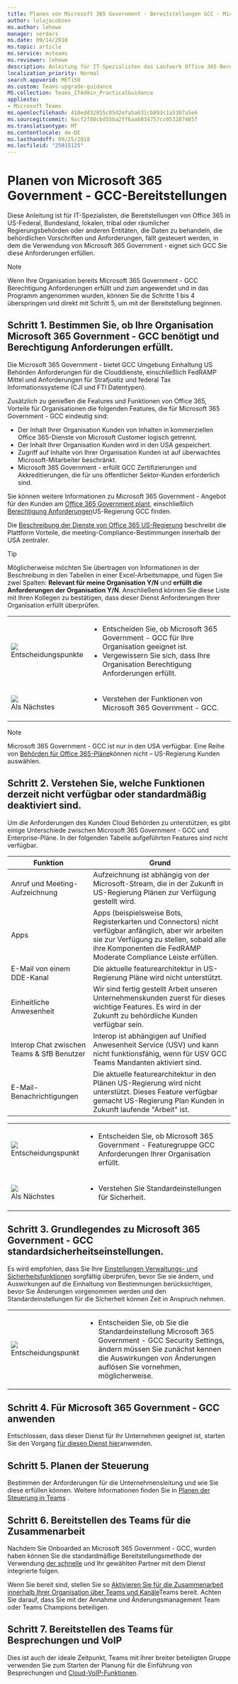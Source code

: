 ```yaml
---
title: Planen von Microsoft 365 Government - Bereitstellungen GCC - Microsoft-Teams
author: lolajacobsen
ms.author: lehewe
manager: serdars
ms.date: 09/14/2018
ms.topic: article
ms.service: msteams
ms.reviewer: lehewe
description: Anleitung für IT-Spezialisten das Laufwerk Office 365-Bereitstellungen in Entitäten, die Daten können US Organisationsrichtlinien behandeln
localization_priority: Normal
search.appverid: MET150
ms.custom: Teams-upgrade-guidance
MS.collection: Teams_ITAdmin_PracticalGuidance
appliesto:
- Microsoft Teams
ms.openlocfilehash: 410edd32855c85d2efa5a631cb893c1a5307a5e6
ms.sourcegitcommit: 9acf2f80cbd55ba2ff6aab034757cc053287485f
ms.translationtype: MT
ms.contentlocale: de-DE
ms.lasthandoff: 09/25/2018
ms.locfileid: "25015125"
---
```

# <a name="plan-for-microsoft-365-government---gcc-deployments"></a>Planen von Microsoft 365 Government - GCC-Bereitstellungen

Diese Anleitung ist für IT-Spezialisten, die Bereitstellungen von Office 365 in US-Federal, Bundesland, lokalen, tribal oder räumlicher Regierungsbehörden oder anderen Entitäten, die Daten zu behandeln, die behördlichen Vorschriften und Anforderungen, fällt gesteuert werden, in dem die Verwendung von Microsoft 365 Government - eignet sich GCC Sie diese Anforderungen erfüllen.

> [!NOTE]
> Wenn Ihre Organisation bereits Microsoft 365 Government - GCC Berechtigung Anforderungen erfüllt und zum angewendet und in das Programm angenommen wurden, können Sie die Schritte 1 bis 4 überspringen und direkt mit Schritt 5, um mit der Bereitstellung beginnen. 

## <a name="step-1-determine-whether-your-organization-needs-microsoft-365-government---gcc-and-meets-eligibility-requirements"></a>Schritt 1. Bestimmen Sie, ob Ihre Organisation Microsoft 365 Government - GCC benötigt und Berechtigung Anforderungen erfüllt. 

Die Microsoft 365 Government - bietet GCC Umgebung Einhaltung US Behörden Anforderungen für die Clouddienste, einschließlich FedRAMP Mittel und Anforderungen für Strafjustiz und federal Tax Informationssysteme (CJI und FTI Datentypen).

Zusätzlich zu genießen die Features und Funktionen von Office 365, Vorteile für Organisationen die folgenden Features, die für Microsoft 365 Government - GCC eindeutig sind:

-   Der Inhalt Ihrer Organisation Kunden von Inhalten in kommerziellen Office 365-Dienste von Microsoft Customer logisch getrennt.
-   Der Inhalt Ihrer Organisation Kunden wird in den USA gespeichert.
-   Zugriff auf Inhalte von Ihrer Organisation Kunden ist auf überwachtes Microsoft-Mitarbeiter beschränkt.
-   Microsoft 365 Government - erfüllt GCC Zertifizierungen und Akkreditierungen, die für uns öffentlicher Sektor-Kunden erforderlich sind.

Sie können weitere Informationen zu Microsoft 365 Government - Angebot für den Kunden am [Office 365 Government plant](https://products.office.com/government/compare-office-365-government-plans), einschließlich [Berechtigung Anforderungen](https://products.office.com/government/compare-office-365-government-plans#EligibilityRequirements)US-Regierung GCC finden.

Die [Beschreibung der Dienste von Office 365 US-Regierung](https://technet.microsoft.com/library/mt774581.aspx) beschreibt die Plattform Vorteile, die meeting-Compliance-Bestimmungen innerhalb der USA zentraler.

> [!Tip]
> Möglicherweise möchten Sie übertragen von Informationen in der Beschreibung in den Tabellen in einer Excel-Arbeitsmappe, und fügen Sie zwei Spalten: **Relevant für meine Organisation Y/N** und **erfüllt die Anforderungen der Organisation Y/N**. Anschließend können Sie diese Liste mit Ihren Kollegen zu bestätigen, dass dieser Dienst Anforderungen Ihrer Organisation erfüllt überprüfen.


|    |     |
|-----------|------------|
| ![](media/audio_conferencing_image7.png) <br/>Entscheidungspunkte|<ul><li>Entscheiden Sie, ob Microsoft 365 Government - GCC für Ihre Organisation geeignet ist.</li><li>Vergewissern Sie sich, dass Ihre Organisation Berechtigung Anforderungen erfüllt.</li></ul> |
| ![](media/audio_conferencing_image9.png)<br/>Als Nächstes|<ul><li>Verstehen der Funktionen von Microsoft 365 Government - GCC.</li></ul>|

> [!Note]
> Microsoft 365 Government - GCC ist nur in den USA verfügbar. Eine Reihe von [Behörden für Office 365-Pläne](https://products.office.com/en/government/compare-office-365-government-plans)können nicht – US-Regierung Kunden auswählen.

## <a name="step-2-understand-which-capabilities-are-currently-unavailable-or-disabled-by-default"></a>Schritt 2. Verstehen Sie, welche Funktionen derzeit nicht verfügbar oder standardmäßig deaktiviert sind. 

Um die Anforderungen des Kunden Cloud Behörden zu unterstützen, es gibt einige Unterschiede zwischen Microsoft 365 Government - GCC und Enterprise-Pläne. In der folgenden Tabelle aufgeführten Features sind nicht verfügbar.

| Funktion                     | Grund            |
|-----------------------------|-------------------|
| Anruf und Meeting-Aufzeichnung  | Aufzeichnung ist abhängig von der Microsoft-Stream, die in der Zukunft in US-Regierung Plänen zur Verfügung gestellt wird. |
| Apps       | Apps (beispielsweise Bots, Registerkarten und Connectors) nicht verfügbar anfänglich, aber wir arbeiten sie zur Verfügung zu stellen, sobald alle ihre Komponenten die FedRAMP Moderate Compliance Leiste erfüllen. |
| E-Mail von einem DDE-Kanal             | Die aktuelle featurearchitektur in US-Regierung Pläne wird nicht unterstützt. |
| Einheitliche Anwesenheit            | Wir sind fertig gestellt Arbeit unseren Unternehmenskunden zuerst für dieses wichtige Features. Es wird in der Zukunft zu behördliche Kunden verfügbar sein. |
| Interop Chat zwischen Teams & SfB Benutzer            | Interop ist abhängigen auf Unified Anwesenheit Service (USV) und kann nicht funktionsfähig, wenn für USV GCC Teams Mandanten aktiviert sind. |
| E-Mail-Benachrichtigungen         | Die aktuelle featurearchitektur in den Plänen US-Regierung wird nicht unterstützt. Dieses Feature verfügbar gemacht US-Regierung Plan Kunden in Zukunft laufende "Arbeit" ist. |


|    |     |
|-----------|------------|
| ![](media/audio_conferencing_image7.png) <br/>Entscheidungspunkt|<ul><li>Entscheiden Sie, ob Microsoft 365 Government - Featuregruppe GCC Anforderungen Ihrer Organisation erfüllt.</li></ul> |
| ![](media/audio_conferencing_image9.png)<br/>Als Nächstes|<ul><li>Verstehen Sie Standardeinstellungen für Sicherheit.</li></ul>|

## <a name="step-3-understand-microsoft-365-government---gcc-default-security-settings"></a>Schritt 3. Grundlegendes zu Microsoft 365 Government - GCC standardsicherheitseinstellungen.

Es wird empfohlen, dass Sie Ihre [Einstellungen Verwaltungs- und Sicherheitsfunktionen](enable-features-office-365.md) sorgfältig überprüfen, bevor Sie sie ändern, und Auswirkungen auf die Einhaltung von Bestimmungen berücksichtigen, bevor Sie Änderungen vorgenommen werden und den Standardeinstellungen für die Sicherheit können Zeit in Anspruch nehmen.

|    |     |
|-----------|------------|
| ![](media/audio_conferencing_image7.png) <br/>Entscheidungspunkt|<ul><li>Entscheiden Sie, ob Sie die Standardeinstellung Microsoft 365 Government - GCC Security Settings, ändern müssen Sie zunächst kennen die Auswirkungen von Änderungen auflösen Sie vornehmen, möglicherweise.</li></ul> |

## <a name="step-4-apply-for-microsoft-365-government---gcc"></a>Schritt 4. Für Microsoft 365 Government - GCC anwenden

Entschlossen, dass dieser Dienst für Ihr Unternehmen geeignet ist, starten Sie den Vorgang [für diesen Dienst hier](https://products.office.com/government/eligibility-validation)anwenden.

## <a name="step-5-plan-for-governance"></a>Schritt 5. Planen der Steuerung

Bestimmen der Anforderungen für die Unternehmensleitung und wie Sie diese erfüllen können. Weitere Informationen finden Sie in [Planen der Steuerung in Teams](plan-teams-governance.md) .

## <a name="step-6-deploy-teams-for-collaboration"></a>Schritt 6. Bereitstellen des Teams für die Zusammenarbeit

Nachdem Sie Onboarded an Microsoft 365 Government - GCC, wurden haben können Sie die standardmäßige Bereitstellungsmethode der Verwendung [der schnelle](https://fasttrack.microsoft.com/fasttrack-faq) und Ihr gewählten Partner mit dem Dienst integrierte folgen.

Wenn Sie bereit sind, stellen Sie so [Aktivieren Sie für die Zusammenarbeit innerhalb Ihrer Organisation über Teams und Kanäle](teams-overview.md)Teams bereit. Achten Sie darauf, dass Sie mit der Annahme und Änderungsmanagement Team oder Teams Champions beteiligen.

## <a name="step-7-deploy-teams-for-meetings-and-voice"></a>Schritt 7. Bereitstellen des Teams für Besprechungen und VoIP

Dies ist auch der ideale Zeitpunkt, Teams mit Ihrer breiter beteiligten Gruppe verwenden Sie zum Starten der Planung für die Einführung von Besprechungen und [Cloud-VoIP-Funktionen](cloud-voice-deployment.md).

